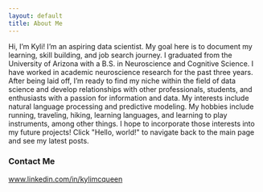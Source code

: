 ```yaml
---
layout: default
title: About Me
---
```


Hi, I’m Kyli! I’m an aspiring data scientist. My goal here is to document my learning, skill building, and job search journey. I graduated from the University of Arizona with a B.S. in Neuroscience and Cognitive Science. I have worked in academic neuroscience research for the past three years. After being laid off, I’m ready to find my niche within the field of data science and develop relationships with other professionals, students, and enthusiasts with a passion for information and data. My interests include natural language processing and predictive modeling. My hobbies include running, traveling, hiking, learning languages, and learning to play instruments, among other things. I hope to incorporate those interests into my future projects! Click "Hello, world!" to navigate back to the main page and see my latest posts.

### Contact Me
www.linkedin.com/in/kylimcqueen

